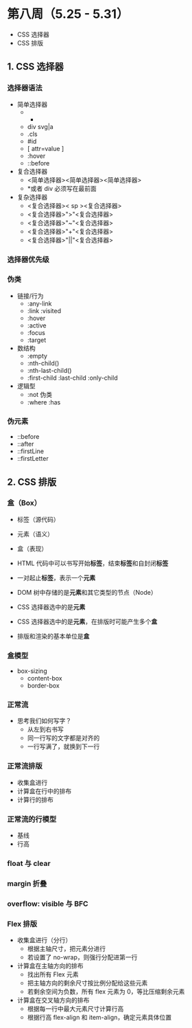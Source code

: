 # 第八周（5.25 - 5.31）

+ CSS 选择器
+ CSS 排版

## 1. CSS 选择器

### 选择器语法

+ 简单选择器
  - *
  - div svg|a
  - .cls
  - #id
  - [ attr=value ] 
  - :hover
  - ::before
+ 复合选择器
  - <简单选择器><简单选择器><简单选择器>
  - *或者 div 必须写在最前面
+ 复杂选择器
  - <复合选择器>< sp ><复合选择器>
  - <复合选择器>">"<复合选择器>
  - <复合选择器>"~"<复合选择器>
  - <复合选择器>"+"<复合选择器>
  - <复合选择器>"||"<复合选择器>

### 选择器优先级

### 伪类

+ 链接/行为
  - :any-link
  - :link :visited
  - :hover
  - :active
  - :focus
  - :target
+ 数结构
  - :empty
  - :nth-child()
  - :nth-last-child()
  - :first-child :last-child :only-child
+ 逻辑型
  - :not 伪类
  - :where :has

### 伪元素

+ ::before
+ ::after
+ ::firstLine
+ ::firstLetter


## 2. CSS 排版

### 盒（Box）

+ 标签（源代码）
+ 元素（语义）
+ 盒（表现）

+ HTML 代码中可以书写开始**标签**，结束**标签**和自封闭**标签**
+ 一对起止**标签**，表示一个**元素**
+ DOM 树中存储的是**元素**和其它类型的节点（Node）
+ CSS 选择器选中的是**元素**
+ CSS 选择器选中的是**元素**，在排版时可能产生多个**盒**
+ 排版和渲染的基本单位是**盒**

### 盒模型

+ box-sizing
  - content-box
  - border-box

### 正常流

+ 思考我们如何写字？
  - 从左到右书写
  - 同一行写的文字都是对齐的
  - 一行写满了，就换到下一行

### 正常流排版

+ 收集盒进行
+ 计算盒在行中的排布
+ 计算行的排布

### 正常流的行模型

+ 基线
+ 行高

### float 与 clear

### margin 折叠

### overflow: visible 与 BFC

### Flex 排版

+ 收集盒进行（分行）
  - 根据主轴尺寸，把元素分进行
  - 若设置了 no-wrap，则强行分配进第一行
+ 计算盒在主轴方向的排布
  - 找出所有 Flex 元素
  - 把主轴方向的剩余尺寸按比例分配给这些元素
  - 若剩余空间为负数，所有 flex 元素为 0，等比压缩剩余元素
+ 计算盒在交叉轴方向的排布
  - 根据每一行中最大元素尺寸计算行高
  - 根据行高 flex-align 和 item-align，确定元素具体位置
